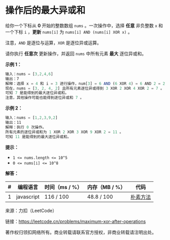 # 操作后的最大异或和

给你一个下标从 **0** 开始的整数数组 `nums` 。一次操作中，选择 **任意** 非负整数 `x` 和一个下标 `i` ，**更新** `nums[i]` 为 `nums[i] AND (nums[i] XOR x)` 。

注意，`AND` 是逐位与运算，`XOR` 是逐位异或运算。

请你执行 **任意次** 更新操作，并返回 `nums` 中所有元素 **最大** 逐位异或和。

**示例 1：**

``` javascript
输入：nums = [3,2,4,6]
输出：7
解释：选择 x = 4 和 i = 3 进行操作，num[3] = 6 AND (6 XOR 4) = 6 AND 2 = 2 。
现在，nums = [3, 2, 4, 2] 且所有元素逐位异或得到 3 XOR 2 XOR 4 XOR 2 = 7 。
可知 7 是能得到的最大逐位异或和。
注意，其他操作可能也能得到逐位异或和 7 。
```

**示例 2：**

``` javascript
输入：nums = [1,2,3,9,2]
输出：11
解释：执行 0 次操作。
所有元素的逐位异或和为 1 XOR 2 XOR 3 XOR 9 XOR 2 = 11 。
可知 11 是能得到的最大逐位异或和。
```

**提示：**

- `1 <= nums.length <= 10^5`
- `0 <= nums[i] <= 10^8`

**解答：**

**#**|**编程语言**|**时间（ms / %）**|**内存（MB / %）**|**代码**
--|--|--|--|--
1|javascript|116 / 100|48.8 / 100|[朴素方法](./javascript/ac_v1.js)

来源：力扣（LeetCode）

链接：https://leetcode.cn/problems/maximum-xor-after-operations

著作权归领扣网络所有。商业转载请联系官方授权，非商业转载请注明出处。
